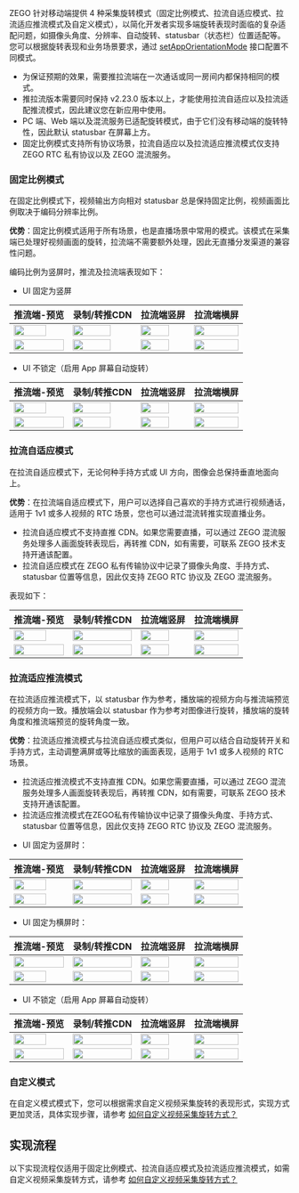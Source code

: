 ZEGO 针对移动端提供 4 种采集旋转模式（固定比例模式、拉流自适应模式、拉流适应推流模式及自定义模式），以简化开发者实现多端旋转表现时面临的复杂适配问题，如摄像头角度、分辨率、自动旋转、statusbar（状态栏）位置适配等。您可以根据旋转表现和业务场景要求，通过 [setAppOrientationMode](@setAppOrientationMode) 接口配置不同模式。

<div class="mk-warning">

- 为保证预期的效果，需要推拉流端在一次通话或同一房间内都保持相同的模式。
- 推拉流版本需要同时保持 v2.23.0 版本以上，才能使用拉流自适应以及拉流适配推流模式，因此建议您在新应用中使用。
- PC 端、Web 端以及混流服务已适配旋转模式，由于它们没有移动端的旋转特性，因此默认 statusbar 在屏幕上方。
- 固定比例模式支持所有协议场景，拉流自适应以及拉流适应推流模式仅支持 ZEGO RTC 私有协议以及 ZEGO 混流服务。 
</div>

### 固定比例模式

在固定比例模式下，视频输出方向相对 statusbar 总是保持固定比例，视频画面比例取决于编码分辨率比例。

**优势**：固定比例模式适用于所有场景，也是直播场景中常用的模式。该模式在采集端已处理好视频画面的旋转，拉流端不需要额外处理，因此无直播分发渠道的兼容性问题。

编码比例为竖屏时，推流及拉流端表现如下：

- UI 固定为竖屏


|推流端-预览|录制/转推CDN|拉流端竖屏|拉流端横屏|
|-|-|-|-|
|<img src="/Pics/Express/collection_rotate/Vertical_screen1.png" width=80%>|<img src="/Pics/Express/collection_rotate/Vertical_pic.png" width=80%>|<img src="/Pics/Express/collection_rotate/Vertical_screen4.png" width=80%>|<img src="/Pics/Express/collection_rotate/Vertical_screen4_1.png" width=100%>|
|<img src="/Pics/Express/collection_rotate/Vertical_screen1_1.png" width=100%>|<img src="/Pics/Express/collection_rotate/Horizontal_pic_1.png" width=80%>|<img src="/Pics/Express/collection_rotate/Vertical_screen2.png" width=80%>|<img src="/Pics/Express/collection_rotate/Horizontal_screen3.png" width=100%>|



- UI 不锁定（启用 App 屏幕自动旋转）

 |推流端-预览|录制/转推CDN|拉流端竖屏|拉流端横屏|
|-|-|-|-|
|<img src="/Pics/Express/collection_rotate/Vertical_screen1.png" width=80%>|<img src="/Pics/Express/collection_rotate/Vertical_pic.png" width=80%>|<img src="/Pics/Express/collection_rotate/Vertical_screen4.png" width=80%>|<img src="/Pics/Express/collection_rotate/Horizontal_screen1.png" width=100%>|
|<img src="/Pics/Express/collection_rotate/Horizontal_screen2.png" width=100%>|<img src="/Pics/Express/collection_rotate/Vertical_pic.png" width=80%>|<img src="/Pics/Express/collection_rotate/Vertical_screen4.png" width=80%>|<img src="/Pics/Express/collection_rotate/Horizontal_screen1.png" width=100%>|


### 拉流自适应模式

在拉流自适应模式下，无论何种手持方式或 UI 方向，图像会总保持垂直地面向上。

**优势**：在拉流端自适应模式下，用户可以选择自己喜欢的手持方式进行视频通话，适用于 1v1 或多人视频的 RTC 场景，您也可以通过混流转推实现直播业务。

<div class="mk-warning">

- 拉流自适应模式不支持直推 CDN。如果您需要直播，可以通过 ZEGO 混流服务处理多人画面旋转表现后，再转推 CDN，如有需要，可联系 ZEGO 技术支持开通该配置。 
- 拉流自适应模式在 ZEGO 私有传输协议中记录了摄像头角度、手持方式、statusbar 位置等信息，因此仅支持 ZEGO RTC 协议及 ZEGO 混流服务。
</div>

表现如下：

 |推流端-预览|录制/转推CDN|拉流端竖屏|拉流端横屏|
|-|-|-|-|
|<img src="/Pics/Express/collection_rotate/Vertical_screen4.png" width=80%>| <img src="/Pics/Express/collection_rotate/Vertical_pic_1.png" width=100%>|<img src="/Pics/Express/collection_rotate/Vertical_screen4.png" width=80%>|<img src="/Pics/Express/collection_rotate/Vertical_screen5_1.png" width=100%>|
|<img src="/Pics/Express/collection_rotate/Vertical_screen3_1.png" width=100%>|<img src="/Pics/Express/collection_rotate/Horizontal_pic.png" width=100%>|<img src="/Pics/Express/collection_rotate/Vertical_screen5.png" width=80%>|<img src="/Pics/Express/collection_rotate/Horizontal_screen3.png" width=100%>|

### 拉流适应推流模式

在拉流适应推流模式下，以 statusbar 作为参考，播放端的视频方向与推流端预览的视频方向一致。播放端会以 statusbar 作为参考对图像进行旋转，播放端的旋转角度和推流端预览的旋转角度一致。

**优势**：拉流适应推流模式与拉流自适应模式类似，但用户可以结合自动旋转开关和手持方式，主动调整满屏或等比缩放的画面表现，适用于 1v1 或多人视频的 RTC 场景。

<div class="mk-warning">


- 拉流适应推流模式不支持直推 CDN。如果您需要直播，可以通过 ZEGO 混流服务处理多人画面旋转表现后，再转推 CDN，如有需要，可联系 ZEGO 技术支持开通该配置。
- 拉流适应推流模式在ZEGO私有传输协议中记录了摄像头角度、手持方式、statusbar 位置等信息，因此仅支持 ZEGO RTC 协议及 ZEGO 混流服务。
</div>

- UI 固定为竖屏时：

 |推流端-预览|录制/转推CDN|拉流端竖屏|拉流端横屏|
|-|-|-|-|
|<img src="/Pics/Express/collection_rotate/Vertical_screen4.png" width=80%>| <img src="/Pics/Express/collection_rotate/Vertical_pic_1.png" width=100%>|<img src="/Pics/Express/collection_rotate/Vertical_screen4.png" width=80%>|<img src="/Pics/Express/collection_rotate/Vertical_screen4_1.png" width=100%>|
|<img src="/Pics/Express/collection_rotate/Horizontal_screen3.png" width=80%>|<img src="/Pics/Express/collection_rotate/Horizontal_pic.png" width=100%>|<img src="/Pics/Express/collection_rotate/Vertical_screen2.png" width=80%>|<img src="/Pics/Express/collection_rotate/Horizontal_screen3.png" width=100%>|

- UI 固定为横屏时：

|推流端-预览|录制/转推CDN|拉流端竖屏|拉流端横屏|
|-|-|-|-|
|<img src="/Pics/Express/collection_rotate/Vertical_screen3_1.png" width=100%>|<img src="/Pics/Express/collection_rotate/Horizontal_pic.png" width=100%>|<img src="/Pics/Express/collection_rotate/Vertical_screen3.png" width=80%>|<img src="/Pics/Express/collection_rotate/Vertical_screen3_1.png" width=100%>|
|<img src="/Pics/Express/collection_rotate/Vertical_screen6.png" width=80%>|<img src="/Pics/Express/collection_rotate/Vertical_pic_1.png" width=100%>|<img src="/Pics/Express/collection_rotate/Vertical_screen6.png" width=80%>|<img src="/Pics/Express/collection_rotate/Vertical_screen6_1.png" width=100%>|

- UI 不锁定（启用 App 屏幕自动旋转）

|推流端-预览|录制/转推CDN|拉流端竖屏|拉流端横屏|
|-|-|-|-|
|<img src="/Pics/Express/collection_rotate/Vertical_screen4.png" width=80%>|<img src="/Pics/Express/collection_rotate/Vertical_pic_1.png" width=100%>|<img src="/Pics/Express/collection_rotate/Vertical_screen4.png" width=80%>|<img src="/Pics/Express/collection_rotate/Horizontal_screen1.png" width=100%>|
|<img src="/Pics/Express/collection_rotate/Vertical_screen3_1.png" width=100%>|<img src="/Pics/Express/collection_rotate/Horizontal_pic.png" width=100%>|<img src="/Pics/Express/collection_rotate/Vertical_screen5.png" width=80%>|<img src="/Pics/Express/collection_rotate/Vertical_screen3_1.png" width=100%>|

### 自定义模式


在自定义模式模式下，您可以根据需求自定义视频采集旋转的表现形式，实现方式更加灵活，具体实现步骤，请参考 [如何自定义视频采集旋转方式？](http://doc-zh.zego.im/faq/express_video_capture_rotation?product=ExpressVideo&platform=ios)

## 实现流程

<div class="mk-warning">


以下实现流程仅适用于固定比例模式、拉流自适应模式及拉流适应推流模式，如需自定义视频采集旋转方式，请参考 [如何自定义视频采集旋转方式？](http://doc-zh.zego.im/faq/express_video_capture_rotation?product=ExpressVideo&platform=ios)
</div>
